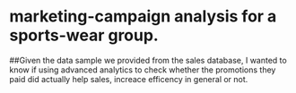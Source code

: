 # marketing-campaign analysis for a sports-wear group.
##Given the data sample we provided from the sales database, I wanted to know if using advanced analytics to check whether the promotions they paid did actually help sales, increace efficency in general or not.
